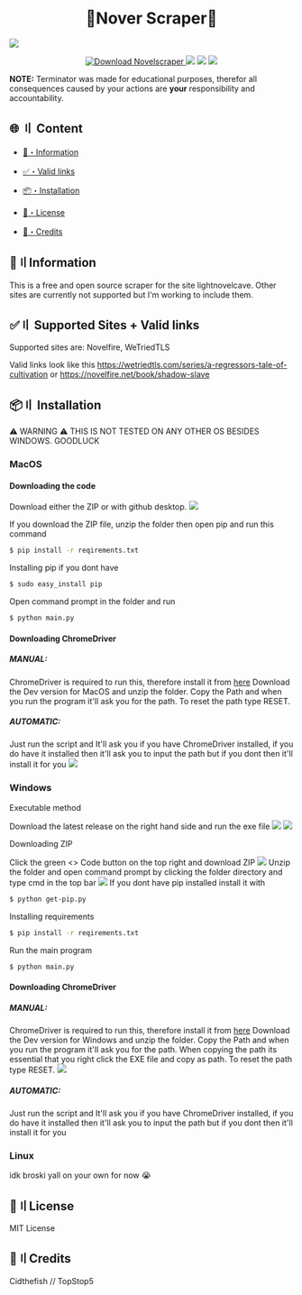 <h1 align="center">
  📖Nover Scraper📖
</h1>

<img src = ".\images\cidthefish's novel scraper.jpg">

<p align="center">
  <a href="https://github.com/TopStop5/novelscraper/releases/download/v1.0.1/novelscraper.exe" target="_blank">
  <img src="https://img.shields.io/badge/download-novelscraper.exe-purple?" alt="Download Novelscraper">
</a>
  <img src="https://img.shields.io/github/last-commit/TopStop5/novelscraper">
  <img src="https://img.shields.io/github/forks/TopStop5/novelscraper?color=%02B039&label=Forks&style=flat-square">
  <img src="https://img.shields.io/github/stars/TopStop5/novelscraper?color=%02B039&label=Stars&style=flat-square">
</p>

**NOTE:**
 Terminator was made for educational purposes, therefor all consequences caused by your actions are **your** responsibility and accountability.
## <a id="content"></a>🌐 〢 Content
- [🌟・Information](#info)
* [✅・Valid links](#valid)
- [📦・Installation](#Installation)
* [📜・License](#setup)
- [🏅・Credits](#creds)


## <a id="info"></a>🌟〢Information
This is a free and open source scraper for the site lightnovelcave. Other sites are currently not supported but I'm working to include them.

## <a id="valid"></a>✅〢 Supported Sites + Valid links
Supported sites are: Novelfire, WeTriedTLS

Valid links look like this https://wetriedtls.com/series/a-regressors-tale-of-cultivation or https://novelfire.net/book/shadow-slave 



## <a id="Installation"></a>📦〢 Installation
⚠️ WARNING ⚠️ THIS IS NOT TESTED ON ANY OTHER OS BESIDES WINDOWS. GOODLUCK
### **MacOS**

#### Downloading the code
Download either the ZIP or with github desktop.
<img src = ".\images\setupp1.png">

If you download the ZIP file, unzip the folder then open pip and run this command
```bash
$ pip install -r reqirements.txt
```
Installing pip if you dont have
```bash
$ sudo easy_install pip
```
Open command prompt in the folder and run
```bash
$ python main.py
```

#### Downloading ChromeDriver
##### MANUAL:
ChromeDriver is required to run this, therefore install it from [here](https://googlechromelabs.github.io/chrome-for-testing/#dev)
Download the Dev version for MacOS and unzip the folder. Copy the Path and when you run the program it'll ask you for the path. To reset the path type RESET.
##### AUTOMATIC:
Just run the script and It'll ask you if you have ChromeDriver installed, if you do have it installed then it'll ask you to input the path but if you dont then it'll install it for you
<img src = ".\images\chromedriver.png">

### **Windows**

Executable method

Download the latest release on the right hand side and run the exe file
<img src = ".\images\setup2.png">
<img src = ".\images\setup3.png">

Downloading ZIP

Click the green <> Code button on the top right and download ZIP
<img src = ".\images\setupp1.png">
Unzip the folder and open command prompt by clicking the folder directory and type cmd in the top bar
<img src = ".\images\setup4.png">
If you dont have pip installed install it with
```bash
$ python get-pip.py
```
Installing requirements

```bash
$ pip install -r reqirements.txt
```

Run the main program

```bash
$ python main.py
```

#### Downloading ChromeDriver
##### MANUAL:
ChromeDriver is required to run this, therefore install it from [here](https://googlechromelabs.github.io/chrome-for-testing/#dev)
Download the Dev version for Windows and unzip the folder. Copy the Path and when you run the program it'll ask you for the path. When copying the path its essential that you right click the EXE file and copy as path. To reset the path type RESET.
<img src = ".\images\chromedriver.png">
##### AUTOMATIC:
Just run the script and It'll ask you if you have ChromeDriver installed, if you do have it installed then it'll ask you to input the path but if you dont then it'll install it for you

### **Linux**
idk broski yall on your own for now 😭

## <a id="license"></a>📜〢License
MIT License

## <a id="creds"></a>🏅〢Credits
Cidthefish // TopStop5 